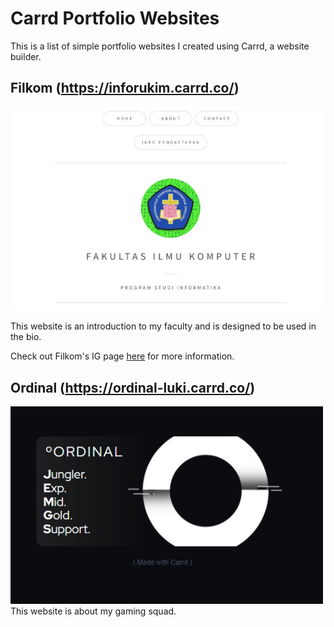 # Carrd Portfolio Websites

This is a list of simple portfolio websites I created using Carrd, a website builder.

## Filkom (https://inforukim.carrd.co/)

<img src="filkom.jpg" alt="Filkom website" width="500"/>

This website is an introduction to my faculty and is designed to be used in the bio. 

Check out Filkom's IG page [here](https://www.instagram.com/informatikaukim/) for more information.

## Ordinal (https://ordinal-luki.carrd.co/)

<img src="ordinal1.jpg" alt="Ordinal website" width="500"/>
This website is about my gaming squad.
